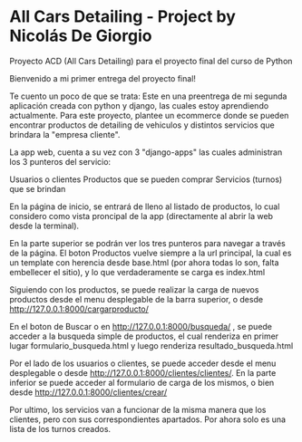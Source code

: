 # All Cars Detailing - Project by Nicolás De Giorgio
Proyecto ACD (All Cars Detailing) para el proyecto final del curso de Python

Bienvenido a mi primer entrega del proyecto final!

Te cuento un poco de que se trata:
Este en una preentrega de mi segunda aplicación creada con python y django, las cuales estoy aprendiendo actualmente.
Para este proyecto, plantee un ecommerce donde se pueden encontrar productos de detailing de vehiculos y distintos servicios que brindara la "empresa cliente".

La app web, cuenta a su vez con 3 "django-apps" las cuales administran los 3 punteros del servicio:

Usuarios o clientes
Productos que se pueden comprar
Servicios (turnos) que se brindan

En la página de inicio, se entrará de lleno al listado de productos, lo cual considero como vista proncipal de la app (directamente al abrir la web desde la terminal).

En la parte superior se podrán ver los tres punteros para navegar a través de la página.
El boton Productos vuelve siempre a la url principal, la cual es un template con herencia desde base.html (por ahora todas lo son, falta embellecer el sitio), y lo que verdaderamente se carga es index.html

Siguiendo con los productos, se puede realizar la carga de nuevos productos desde el menu desplegable de la barra superior, o desde http://127.0.0.1:8000/cargarproducto/

En el boton de Buscar o en http://127.0.0.1:8000/busqueda/ , se puede acceder a la busqueda simple de productos, el cual renderiza en primer lugar formulario_busqueda.html y luego renderiza resultado_busqueda.html

Por el lado de los usuarios o clientes, se puede acceder desde el menu desplegable o desde http://127.0.0.1:8000/clientes/clientes/. En la parte inferior se puede acceder al formulario de carga de los mismos, o bien desde http://127.0.0.1:8000/clientes/crear/

Por ultimo, los servicios van a funcionar de la misma manera que los clientes, pero con sus correspondientes apartados. Por ahora solo es una lista de los turnos creados.
